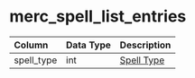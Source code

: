 # merc_spell_list_entries

| Column | Data Type | Description |
| :--- | :--- | :--- |
| spell_type | int | [Spell Type](../../../../server/spells/spell-types) |

